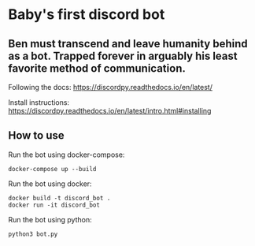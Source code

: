 # Baby's first discord bot
## Ben must transcend and leave humanity behind as a bot. Trapped forever in arguably his least favorite method of communication.

Following the docs: https://discordpy.readthedocs.io/en/latest/

Install instructions: https://discordpy.readthedocs.io/en/latest/intro.html#installing

## How to use

Run the bot using docker-compose:
```
docker-compose up --build
```

Run the bot using docker:
```
docker build -t discord_bot .
docker run -it discord_bot
```

Run the bot using python:
```
python3 bot.py
```
